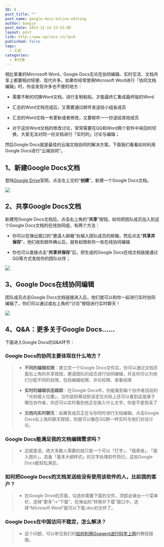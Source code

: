 ```yaml
---
ID: 8
post_title: ""
post_name: google-docs-online-editing
author: banpie
post_date: 2013-12-14 22:53:00
layout: post
link: http://www.xgclass.cn/?p=8
published: false
tags:
  - 工具
categories:
  - 未分类
---
```

相比笨重的Mircrosoft Word，Google Docs无论在协同编辑、实时交流、文档共享上都要相对轻便、现代许多。如果你经常使用Microsoft Word进行「协同文档编辑」时，你会发现许多也不便的地方：

*   需要不断的切换Word文档，进行复制粘贴，才能最终汇集成最终版的Word

*   汇总的Word文档完成后，又需要通过邮件发送给小组各成员

*   汇总的Word文档一有更新或者修改，又要邮件一一抄送给其他成员

*   对于这份Word文档的修改讨论，常常需要在QQ和Word两个软件中来回的切换，大家无法对同一份文档进行「实时的」讨论与编辑；

然后Google Docs就是最佳的云端文档协同的解决方案。下面我们看看如何利用Google Docs进行“云端协同”。

## 1、新建Google Docs文档

登陆[Google Drive][1]官网，点击左上交的“**创建**”，新建一个Google Docs文档。

![][2]

## 2、共享Google Docs文档

新建完Google Docs文档后，点击右上角的“**共享**”按钮。如何把团队成员加入到这个Google Docs文档的在线协同组，有两个方法：

*   你可以在弹出窗口的“邀请人邮箱”处输入团队成员的邮箱，然后点击“**共享并保存**”，他们收到邮件确认后，就有权限和你一些在线协同编辑

*   你也可以直接点击“**共享并保存**”后，把生成的Google Docs在线文档链接通过QQ等方式发给你的团队伙伴；

![][3]

## 3、Google Docs在线协同编辑

团队成员点击Google Docs文档链接进入后，他们就可以和你一起进行实时协同编辑了，你们可以通过或右上角的“讨论”按钮进行实时聊天！

![][4]

## 4、Q&A：更多关于Google Docs……

下面进入Google Docs的Q&A环节：

### Google Docs的协同主要体现在什么地方？

> *   **不同的编辑权限**：建立完一个Google Docs文件后，你可以通过文档页面右上角的共享按钮，邀请团队的成员进行协同编辑，并且你可以为他们分配不同的权限，包括编辑权限、评论权限、查看权限
> 
> *   **实时的编辑状态跟踪**：在Google Docs中，你能看到每个协作者目前的「光标输入位置」，当你鼠标移动到该定位光标上还可以看到这是属于哪位协作者，你还可以实时看到他正在输入什么文字，你是不是惊呆了
> 
> *   **文档内实时聊天**：如果有成员正在与你同时进行文档编辑，点击Google Docs右上角的聊天按钮，你就可以像在QQ群一样实时与他们对话讨论。

### Google Docs能满足我的文档编辑需求吗？

> *   这就是说，绝大多数人需要的就只是一个可以「打字」、「插表格」、「插入图片」，具备「基本大纲样式」的文字处理软件而已，这些Google Docs能轻松满足。

### 如何把Google Docs的文档发送给没有使用该软件的人，比如我的客户？

> *   在Google Drive的页面，勾选你需要下载的文件，顶部会弹出一个菜单栏，选择“更多”->“下载”，在弹出的“转换并下载”窗口中，选择“Microsoft Word”就可以下载.doc的文件了。

### Google Docs在中国访问不稳定，怎么解决？

> *   这个问题，可以参见我们的[如何利用Goagent进行科学上网][5]的教程链接。

 [1]: https://drive.google.com/
 [2]: ./_image/ceate-google-docs.png
 [3]: ./_image/share-google-docs1.png
 [4]: ~/qq-snapchat.png
 [5]: http://www.banpie.info/how-to-use-goagent-to-science-online/